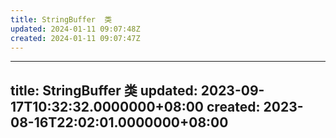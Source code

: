```yaml
---
title: StringBuffer  类
updated: 2024-01-11 09:07:48Z
created: 2024-01-11 09:07:47Z
---
```


---
title: StringBuffer  类
updated: 2023-09-17T10:32:32.0000000+08:00
created: 2023-08-16T22:02:01.0000000+08:00
---

